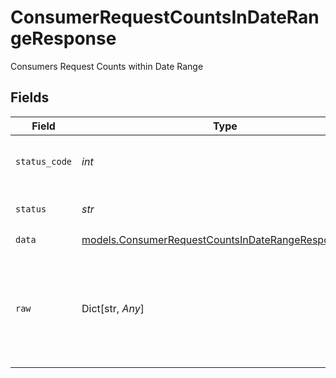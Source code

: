 # ConsumerRequestCountsInDateRangeResponse

Consumers Request Counts within Date Range


## Fields

| Field                                                                                                            | Type                                                                                                             | Required                                                                                                         | Description                                                                                                      | Example                                                                                                          |
| ---------------------------------------------------------------------------------------------------------------- | ---------------------------------------------------------------------------------------------------------------- | ---------------------------------------------------------------------------------------------------------------- | ---------------------------------------------------------------------------------------------------------------- | ---------------------------------------------------------------------------------------------------------------- |
| `status_code`                                                                                                    | *int*                                                                                                            | :heavy_check_mark:                                                                                               | HTTP Response Status Code                                                                                        | 200                                                                                                              |
| `status`                                                                                                         | *str*                                                                                                            | :heavy_check_mark:                                                                                               | HTTP Response Status                                                                                             | OK                                                                                                               |
| `data`                                                                                                           | [models.ConsumerRequestCountsInDateRangeResponseData](../models/consumerrequestcountsindaterangeresponsedata.md) | :heavy_check_mark:                                                                                               | N/A                                                                                                              |                                                                                                                  |
| `raw`                                                                                                            | Dict[str, *Any*]                                                                                                 | :heavy_minus_sign:                                                                                               | Raw response from the integration when raw=true query param is provided                                          |                                                                                                                  |